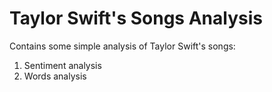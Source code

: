 # Taylor Swift's Songs Analysis

Contains some simple analysis of Taylor Swift's songs:
1. Sentiment analysis
2. Words analysis
